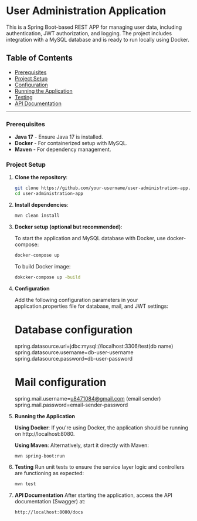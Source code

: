 # User Administration Application

This is a Spring Boot-based REST APP for managing user data, including authentication, JWT authorization, and logging. The project includes integration with a MySQL database and is ready to run locally using Docker.
## Table of Contents

- [Prerequisites](#prerequisites)
- [Project Setup](#project-setup)
- [Configuration](#configuration)
- [Running the Application](#running-the-application)
- [Testing](#testing)
- [API Documentation](#api-documentation)

---

### Prerequisites

- **Java 17** - Ensure Java 17 is installed.
- **Docker** - For containerized setup with MySQL.
- **Maven** - For dependency management.

### Project Setup

1. **Clone the repository**:
   ```bash
   git clone https://github.com/your-username/user-administration-app.git
   cd user-administration-app


2. **Install dependencies**:
    ```bash
   mvn clean install

3. **Docker setup (optional but recommended)**:

    To start the application and MySQL database with Docker, use docker-compose:
    ```bash
    docker-compose up
   ```
    To build Docker image:
    ```bash
   dokcker-compose up -build

4. **Configuration**

    Add the following configuration parameters in your application.properties file for database, mail, and JWT settings:
    # Database configuration
    spring.datasource.url=jdbc:mysql://localhost:3306/test(db name)
    spring.datasource.username=db-user-username
    spring.datasource.password=db-user-password
    # Mail configuration
    spring.mail.username=u8471084@gmail.com (email sender)
    spring.mail.password=email-sender-password

5. **Running the Application**

   **Using Docker**:
If you're using Docker, the application should be running on http://localhost:8080.

    **Using Maven**: 
Alternatively, start it directly with Maven:

    ```bash
    mvn spring-boot:run
    ```

6. **Testing**
Run unit tests to ensure the service layer logic and controllers are functioning as expected:
    ```bash
    mvn test
    ```

7. **API Documentation**
After starting the application, access the API documentation (Swagger) at:
    ```bash
    http://localhost:8080/docs
    ```